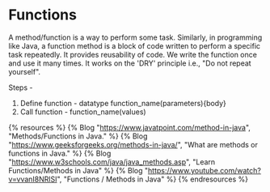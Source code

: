 # Functions

A method/function is a way to perform some task. Similarly, in programming like Java, a function method is a block of code written to perform a specific task repeatedly. It provides reusability of code. We write the function once and use it many times. It works on the 'DRY' principle i.e., "Do not repeat yourself".

Steps -
1. Define function - datatype function_name(parameters){body}
2. Call function - function_name(values)

{% resources %}
  {% Blog "https://www.javatpoint.com/method-in-java", "Methods/Functions in Java." %}
  {% Blog "https://www.geeksforgeeks.org/methods-in-java/", "What are methods or functions in Java." %}
  {% Blog "https://www.w3schools.com/java/java_methods.asp", "Learn Functions/Methods in Java" %}
  {% Blog "https://www.youtube.com/watch?v=vvanI8NRlSI", "Functions / Methods in Java" %}
{% endresources %}
